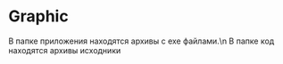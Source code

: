# Graphic
В папке приложения находятся архивы с exe файлами.\n
В папке код находятся архивы исходники 
